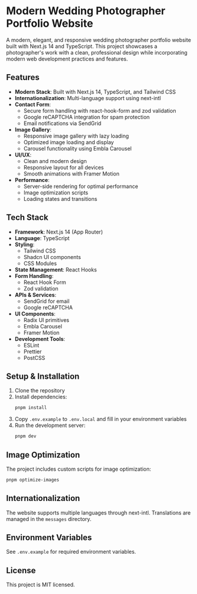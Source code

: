 # Modern Wedding Photographer Portfolio Website

A modern, elegant, and responsive wedding photographer portfolio website built
with Next.js 14 and TypeScript. This project showcases a photographer's work
with a clean, professional design while incorporating modern web development
practices and features.

## Features

- **Modern Stack**: Built with Next.js 14, TypeScript, and Tailwind CSS
- **Internationalization**: Multi-language support using next-intl
- **Contact Form**:
  - Secure form handling with react-hook-form and zod validation
  - Google reCAPTCHA integration for spam protection
  - Email notifications via SendGrid
- **Image Gallery**:
  - Responsive image gallery with lazy loading
  - Optimized image loading and display
  - Carousel functionality using Embla Carousel
- **UI/UX**:
  - Clean and modern design
  - Responsive layout for all devices
  - Smooth animations with Framer Motion
- **Performance**:
  - Server-side rendering for optimal performance
  - Image optimization scripts
  - Loading states and transitions

## Tech Stack

- **Framework**: Next.js 14 (App Router)
- **Language**: TypeScript
- **Styling**:
  - Tailwind CSS
  - Shadcn UI components
  - CSS Modules
- **State Management**: React Hooks
- **Form Handling**:
  - React Hook Form
  - Zod validation
- **APIs & Services**:
  - SendGrid for email
  - Google reCAPTCHA
- **UI Components**:
  - Radix UI primitives
  - Embla Carousel
  - Framer Motion
- **Development Tools**:
  - ESLint
  - Prettier
  - PostCSS

## Setup & Installation

1. Clone the repository
2. Install dependencies:
   ```bash
   pnpm install
   ```
3. Copy `.env.example` to `.env.local` and fill in your environment variables
4. Run the development server:
   ```bash
   pnpm dev
   ```

## Image Optimization

The project includes custom scripts for image optimization:

```bash
pnpm optimize-images
```

## Internationalization

The website supports multiple languages through next-intl. Translations are
managed in the `messages` directory.

## Environment Variables

See `.env.example` for required environment variables.

## License

This project is MIT licensed.
